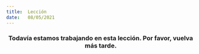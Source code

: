 ```yaml
---
title:  Lección
date:   08/05/2021
---
```


### <center>Todavía estamos trabajando en esta lección. Por favor, vuelva más tarde.</center>